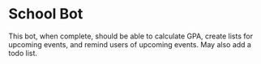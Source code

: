 School Bot
==========

This bot, when complete, should be able to calculate GPA, create lists for upcoming events,
and remind users of upcoming events. May also add a todo list.